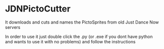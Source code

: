 # JDNPictoCutter
It downloads and cuts and names the PictoSprites from old Just Dance Now servers  


In order to use it just double click the .py (or .exe if you dont have python and wants to use it with no problems) and follow the instructions
